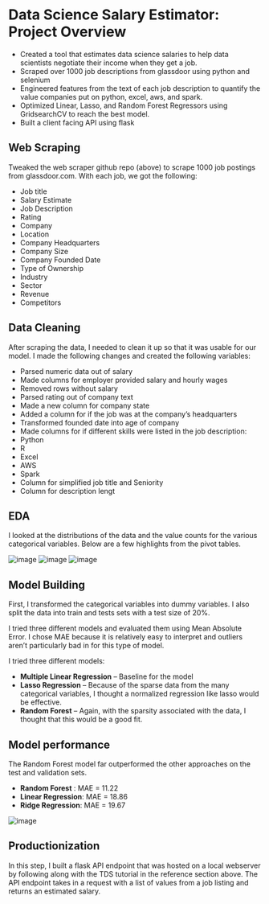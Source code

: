 # Data Science Salary Estimator: Project Overview 
* Created a tool that estimates data science salaries to help data scientists negotiate their income when they get a job.
* Scraped over 1000 job descriptions from glassdoor using python and selenium
* Engineered features from the text of each job description to quantify the value companies put on python, excel, aws, and spark. 
* Optimized Linear, Lasso, and Random Forest Regressors using GridsearchCV to reach the best model. 
* Built a client facing API using flask 

## Web Scraping
Tweaked the web scraper github repo (above) to scrape 1000 job postings from glassdoor.com. With each job, we got the following:
*	Job title
*	Salary Estimate
*	Job Description
*	Rating
*	Company 
*	Location
*	Company Headquarters 
*	Company Size
*	Company Founded Date
*	Type of Ownership 
*	Industry
*	Sector
*	Revenue
*	Competitors 

## Data Cleaning
After scraping the data, I needed to clean it up so that it was usable for our model. I made the following changes and created the following variables:

*	Parsed numeric data out of salary 
*	Made columns for employer provided salary and hourly wages 
*	Removed rows without salary 
*	Parsed rating out of company text 
*	Made a new column for company state 
*	Added a column for if the job was at the company’s headquarters 
*	Transformed founded date into age of company 
*	Made columns for if different skills were listed in the job description:
* Python  
* R  
* Excel  
* AWS  
* Spark 
* Column for simplified job title and Seniority 
* Column for description lengt

## EDA
I looked at the distributions of the data and the value counts for the various categorical variables. Below are a few highlights from the pivot tables.

![image](https://user-images.githubusercontent.com/64821137/195982445-dbdbba4c-07e1-4978-9600-f749d6045d7c.png)
![image](https://user-images.githubusercontent.com/64821137/195982408-9d62c910-eb0e-4fcc-91bb-7304f8a962ea.png)
![image](https://user-images.githubusercontent.com/64821137/195982461-f053727e-dc2b-41b7-a121-1016cd7083d8.png)

## Model Building 

First, I transformed the categorical variables into dummy variables. I also split the data into train and tests sets with a test size of 20%.   

I tried three different models and evaluated them using Mean Absolute Error. I chose MAE because it is relatively easy to interpret and outliers aren’t particularly bad in for this type of model.   

I tried three different models:
*	**Multiple Linear Regression** – Baseline for the model
*	**Lasso Regression** – Because of the sparse data from the many categorical variables, I thought a normalized regression like lasso would be effective.
*	**Random Forest** – Again, with the sparsity associated with the data, I thought that this would be a good fit. 

## Model performance
The Random Forest model far outperformed the other approaches on the test and validation sets. 
*	**Random Forest** : MAE = 11.22
*	**Linear Regression**: MAE = 18.86
*	**Ridge Regression**: MAE = 19.67

![image](https://user-images.githubusercontent.com/64821137/195982565-6fc17acb-f6c0-49be-942b-edd908aaa99b.png)

## Productionization 
In this step, I built a flask API endpoint that was hosted on a local webserver by following along with the TDS tutorial in the reference section above. The API endpoint takes in a request with a list of values from a job listing and returns an estimated salary. 


